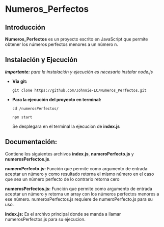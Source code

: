 # Numeros_Perfectos

## Introducción

**Numeros_Perfectos** es un proyecto escrito en JavaScript que permite obtener los números perfectos menores a un número n.

## Instalación y Ejecución

**_importante:_** _para la instalación y ejecución es necesario instalar node.js_

- **Vía git:**

  `git clone https://github.com/Johnnie-LC/Numeros_Perfectos.git`

- **Para la ejecución del proyecto en terminal:**

  `cd /numerosPerfectos/`

  `npm start `

  Se desplegara en el terminal la ejecucion de **index.js**

## Documentación:

Contiene los siguientes archivos **index.js**, **numeroPerfecto.js** y **numerosPerfectos.js**.

**numeroPerfecto.js:** Función que permite como argumento de entrada aceptar un número y como resultado retorna el mismo número en el caso que sea un número perfecto de lo contrario retorna cero

**numerosPerfectos.js:** Función que permite como argumento de entrada aceptar un número y retorna un array con los números perfectos menores a ese número. numerosPerfectos.js requiere de numeroPerfecto.js para su uso.

**index.js:** Es el archivo principal donde se manda a llamar numerosPerfectos.js para su ejecucion.
